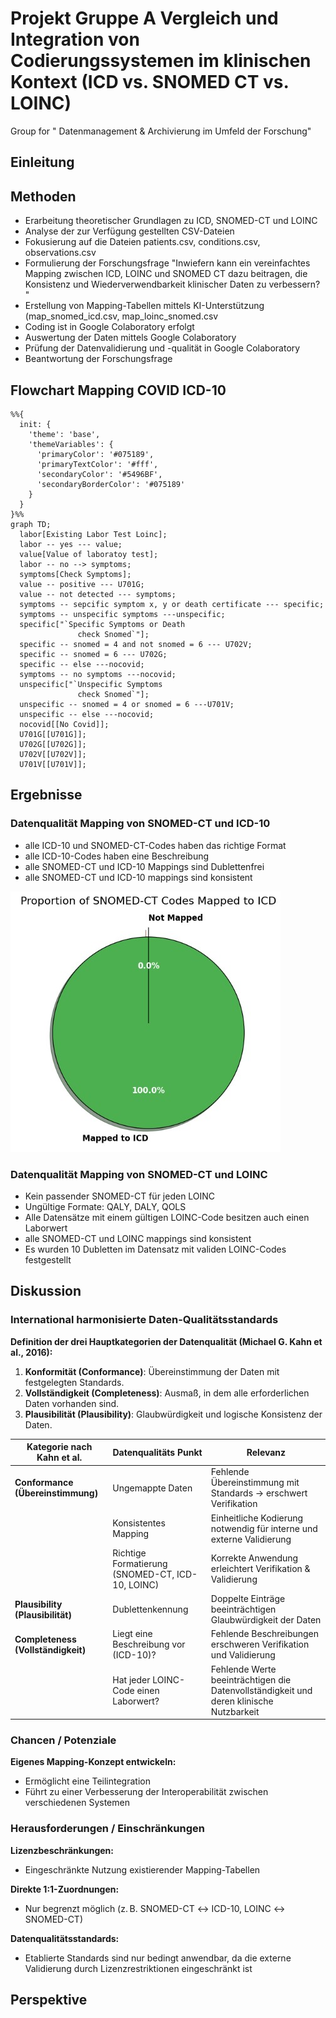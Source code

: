 # Projekt Gruppe A Vergleich und Integration von Codierungssystemen im klinischen Kontext (ICD vs. SNOMED CT vs. LOINC)

Group for " Datenmanagement &amp; Archivierung im Umfeld der Forschung"

## Einleitung

## Methoden
- Erarbeitung theoretischer Grundlagen zu ICD, SNOMED-CT und LOINC
- Analyse der zur Verfügung gestellten CSV-Dateien
- Fokusierung auf die Dateien patients.csv, conditions.csv, observations.csv
- Formulierung der Forschungsfrage "Inwiefern kann ein vereinfachtes Mapping zwischen ICD, LOINC und SNOMED CT dazu beitragen, die Konsistenz und Wiederverwendbarkeit klinischer Daten zu verbessern?
"
- Erstellung von Mapping-Tabellen mittels KI-Unterstützung (map_snomed_icd.csv, map_loinc_snomed.csv
- Coding ist in Google Colaboratory erfolgt
- Auswertung der Daten mittels Google Colaboratory
- Prüfung der Datenvalidierung und -qualität in Google Colaboratory
- Beantwortung der Forschungsfrage

## Flowchart Mapping COVID ICD-10

```mermaid
%%{
  init: {
    'theme': 'base',
    'themeVariables': {
      'primaryColor': '#075189',
      'primaryTextColor': '#fff',
      'secondaryColor': '#5496BF',
      'secondaryBorderColor': '#075189'
    }
  }
}%%
graph TD;
  labor[Existing Labor Test Loinc];
  labor -- yes --- value;
  value[Value of laboratoy test];
  labor -- no --> symptoms;
  symptoms[Check Symptoms];
  value -- positive --- U701G;
  value -- not detected --- symptoms;
  symptoms -- sepcific symptom x, y or death certificate --- specific;
  symptoms -- unspecific symptoms ---unspecific;
  specific["`Specific Symptoms or Death
               check Snomed`"];
  specific -- snomed = 4 and not snomed = 6 --- U702V;
  specific -- snomed = 6 --- U702G;
  specific -- else ---nocovid;
  symptoms -- no symptoms ---nocovid;
  unspecific["`Unspecific Symptoms
               check Snomed`"];
  unspecific -- snomed = 4 or snomed = 6 ---U701V;
  unspecific -- else ---nocovid;
  nocovid[[No Covid]];
  U701G[[U701G]];
  U702G[[U702G]];
  U702V[[U702V]];
  U701V[[U701V]];
```

## Ergebnisse

### Datenqualität Mapping von SNOMED-CT und ICD-10
* alle ICD-10 und SNOMED-CT-Codes haben das richtige Format
* alle ICD-10-Codes haben eine Beschreibung
* alle SNOMED-CT und ICD-10 Mappings sind Dublettenfrei
* alle SNOMED-CT und ICD-10 mappings sind konsistent


![icd1](images/snomed_icd1.jpg)


### Datenqualität Mapping von SNOMED-CT und LOINC
* Kein passender SNOMED-CT für jeden LOINC
* Ungültige Formate: QALY, DALY, QOLS
* Alle Datensätze mit einem gültigen LOINC-Code besitzen auch einen Laborwert
* alle SNOMED-CT und LOINC mappings sind konsistent
* Es wurden 10 Dubletten im Datensatz mit validen LOINC-Codes festgestellt



## Diskussion

### International harmonisierte Daten-Qualitätsstandards

**Definition der drei Hauptkategorien der Datenqualität (Michael G. Kahn et al., 2016):**

1. **Konformität (Conformance)**: Übereinstimmung der Daten mit festgelegten Standards.
2. **Vollständigkeit (Completeness)**: Ausmaß, in dem alle erforderlichen Daten vorhanden sind.
3. **Plausibilität (Plausibility)**: Glaubwürdigkeit und logische Konsistenz der Daten.

| **Kategorie nach Kahn et al.**         | **Datenqualitäts Punkt**                         | **Relevanz** |
|--------------------------------------|--------------------------------|------------------------------------------------------|
| **Conformance (Übereinstimmung)** | Ungemappte Daten | Fehlende Übereinstimmung mit Standards → erschwert Verifikation |
| | Konsistentes Mapping | Einheitliche Kodierung notwendig für interne und externe Validierung |
| | Richtige Formatierung (SNOMED-CT, ICD-10, LOINC) | Korrekte Anwendung erleichtert Verifikation & Validierung |
| **Plausibility (Plausibilität)** | Dublettenkennung | Doppelte Einträge beeinträchtigen Glaubwürdigkeit der Daten |
| **Completeness (Vollständigkeit)** | Liegt eine Beschreibung vor (ICD-10)? | Fehlende Beschreibungen erschweren Verifikation und Validierung |
| | Hat jeder LOINC-Code einen Laborwert? | Fehlende Werte beeinträchtigen die Datenvollständigkeit und deren klinische Nutzbarkeit |

### Chancen / Potenziale

**Eigenes Mapping-Konzept entwickeln:**
- Ermöglicht eine Teilintegration  
- Führt zu einer Verbesserung der Interoperabilität zwischen verschiedenen Systemen  

### Herausforderungen / Einschränkungen

**Lizenzbeschränkungen:**
- Eingeschränkte Nutzung existierender Mapping-Tabellen  

**Direkte 1:1-Zuordnungen:**
- Nur begrenzt möglich (z. B. SNOMED-CT ↔ ICD-10, LOINC ↔ SNOMED-CT)  

**Datenqualitätsstandards:**
- Etablierte Standards sind nur bedingt anwendbar, da die externe Validierung durch Lizenzrestriktionen eingeschränkt ist  


## Perspektive
